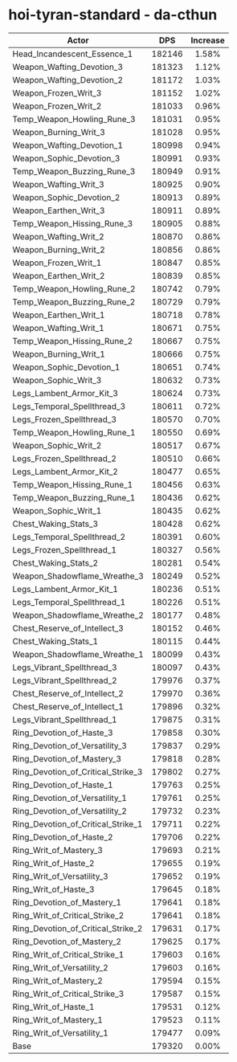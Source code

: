# hoi-tyran-standard - da-cthun
| Actor | DPS | Increase |
|---|:---:|:---:|
|Head_Incandescent_Essence_1|182146|1.58%|
|Weapon_Wafting_Devotion_3|181323|1.12%|
|Weapon_Wafting_Devotion_2|181172|1.03%|
|Weapon_Frozen_Writ_3|181152|1.02%|
|Weapon_Frozen_Writ_2|181033|0.96%|
|Temp_Weapon_Howling_Rune_3|181031|0.95%|
|Weapon_Burning_Writ_3|181028|0.95%|
|Weapon_Wafting_Devotion_1|180998|0.94%|
|Weapon_Sophic_Devotion_3|180991|0.93%|
|Temp_Weapon_Buzzing_Rune_3|180949|0.91%|
|Weapon_Wafting_Writ_3|180925|0.90%|
|Weapon_Sophic_Devotion_2|180913|0.89%|
|Weapon_Earthen_Writ_3|180911|0.89%|
|Temp_Weapon_Hissing_Rune_3|180905|0.88%|
|Weapon_Wafting_Writ_2|180870|0.86%|
|Weapon_Burning_Writ_2|180856|0.86%|
|Weapon_Frozen_Writ_1|180847|0.85%|
|Weapon_Earthen_Writ_2|180839|0.85%|
|Temp_Weapon_Howling_Rune_2|180742|0.79%|
|Temp_Weapon_Buzzing_Rune_2|180729|0.79%|
|Weapon_Earthen_Writ_1|180718|0.78%|
|Weapon_Wafting_Writ_1|180671|0.75%|
|Temp_Weapon_Hissing_Rune_2|180667|0.75%|
|Weapon_Burning_Writ_1|180666|0.75%|
|Weapon_Sophic_Devotion_1|180651|0.74%|
|Weapon_Sophic_Writ_3|180632|0.73%|
|Legs_Lambent_Armor_Kit_3|180624|0.73%|
|Legs_Temporal_Spellthread_3|180611|0.72%|
|Legs_Frozen_Spellthread_3|180570|0.70%|
|Temp_Weapon_Howling_Rune_1|180550|0.69%|
|Weapon_Sophic_Writ_2|180517|0.67%|
|Legs_Frozen_Spellthread_2|180510|0.66%|
|Legs_Lambent_Armor_Kit_2|180477|0.65%|
|Temp_Weapon_Hissing_Rune_1|180456|0.63%|
|Temp_Weapon_Buzzing_Rune_1|180436|0.62%|
|Weapon_Sophic_Writ_1|180435|0.62%|
|Chest_Waking_Stats_3|180428|0.62%|
|Legs_Temporal_Spellthread_2|180391|0.60%|
|Legs_Frozen_Spellthread_1|180327|0.56%|
|Chest_Waking_Stats_2|180281|0.54%|
|Weapon_Shadowflame_Wreathe_3|180249|0.52%|
|Legs_Lambent_Armor_Kit_1|180236|0.51%|
|Legs_Temporal_Spellthread_1|180226|0.51%|
|Weapon_Shadowflame_Wreathe_2|180177|0.48%|
|Chest_Reserve_of_Intellect_3|180152|0.46%|
|Chest_Waking_Stats_1|180115|0.44%|
|Weapon_Shadowflame_Wreathe_1|180099|0.43%|
|Legs_Vibrant_Spellthread_3|180097|0.43%|
|Legs_Vibrant_Spellthread_2|179976|0.37%|
|Chest_Reserve_of_Intellect_2|179970|0.36%|
|Chest_Reserve_of_Intellect_1|179896|0.32%|
|Legs_Vibrant_Spellthread_1|179875|0.31%|
|Ring_Devotion_of_Haste_3|179858|0.30%|
|Ring_Devotion_of_Versatility_3|179837|0.29%|
|Ring_Devotion_of_Mastery_3|179818|0.28%|
|Ring_Devotion_of_Critical_Strike_3|179802|0.27%|
|Ring_Devotion_of_Haste_1|179763|0.25%|
|Ring_Devotion_of_Versatility_1|179761|0.25%|
|Ring_Devotion_of_Versatility_2|179732|0.23%|
|Ring_Devotion_of_Critical_Strike_1|179711|0.22%|
|Ring_Devotion_of_Haste_2|179706|0.22%|
|Ring_Writ_of_Mastery_3|179693|0.21%|
|Ring_Writ_of_Haste_2|179655|0.19%|
|Ring_Writ_of_Versatility_3|179652|0.19%|
|Ring_Writ_of_Haste_3|179645|0.18%|
|Ring_Devotion_of_Mastery_1|179641|0.18%|
|Ring_Writ_of_Critical_Strike_2|179641|0.18%|
|Ring_Devotion_of_Critical_Strike_2|179631|0.17%|
|Ring_Devotion_of_Mastery_2|179625|0.17%|
|Ring_Writ_of_Critical_Strike_1|179603|0.16%|
|Ring_Writ_of_Versatility_2|179603|0.16%|
|Ring_Writ_of_Mastery_2|179594|0.15%|
|Ring_Writ_of_Critical_Strike_3|179587|0.15%|
|Ring_Writ_of_Haste_1|179531|0.12%|
|Ring_Writ_of_Mastery_1|179523|0.11%|
|Ring_Writ_of_Versatility_1|179477|0.09%|
|Base|179320|0.00%|
